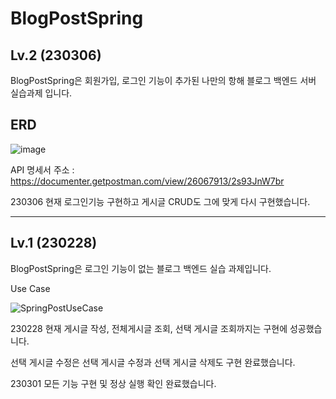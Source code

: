 # BlogPostSpring

## Lv.2 (230306)

BlogPostSpring은 회원가입, 로그인 기능이 추가된 나만의 항해 블로그 백엔드 서버 실습과제 입니다.

## ERD

![image](https://user-images.githubusercontent.com/97417978/223117738-884ce2a9-1ec9-4763-8fb6-bb3d39b2108c.png)

API 명세서 주소 : <https://documenter.getpostman.com/view/26067913/2s93JnW7br>

230306 현재 로그인기능 구현하고 게시글 CRUD도 그에 맞게 다시 구현했습니다.

-----------------------

## Lv.1 (230228)

BlogPostSpring은 로그인 기능이 없는 블로그 백엔드 실습 과제입니다.

Use Case

![SpringPostUseCase](https://user-images.githubusercontent.com/97417978/221760664-f5ed5ee9-1192-425c-aac7-4309d9f838b9.png)

230228 현재 게시글 작성, 전체게시글 조회, 선택 게시글 조회까지는 구현에 성공했습니다.

선택 게시글 수정은 선택 게시글 수정과 선택 게시글 삭제도 구현 완료했습니다.

230301 모든 기능 구현 및 정상 실행 확인 완료했습니다.

